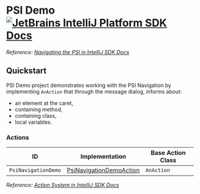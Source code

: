 # PSI Demo [![JetBrains IntelliJ Platform SDK Docs](https://jb.gg/badges/docs.svg)][docs]
*Reference: [Navigating the PSI in IntelliJ SDK Docs][docs:navigating_psi]*

## Quickstart

PSI Demo project demonstrates working with the PSI Navigation by implementing `AnAction` that through the message dialog, informs about:
- an element at the caret,
- containing method,
- containing class,
- local variables.

### Actions

| ID                  | Implementation                                          | Base Action Class |
|---------------------|---------------------------------------------------------|-------------------|
| `PsiNavigationDemo` | [PsiNavigationDemoAction][file:PsiNavigationDemoAction] | `AnAction`        |

*Reference: [Action System in IntelliJ SDK Docs][docs:actions]*


[docs]: https://plugins.jetbrains.com/docs/intellij/
[docs:actions]: https://plugins.jetbrains.com/docs/intellij/action-system.html
[docs:navigating_psi]: https://plugins.jetbrains.com/docs/intellij/navigating-psi.html

[file:PsiNavigationDemoAction]: ./src/main/java/org/intellij/sdk/psi/PsiNavigationDemoAction.java
